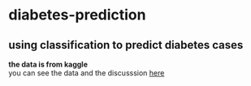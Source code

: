 # diabetes-prediction
<h2> using classification to predict diabetes cases </h2>
<b> the data is from kaggle </b><br>
you can see the data and the discusssion <a href="https://www.kaggle.com/uciml/pima-indians-diabetes-database">here</a>

